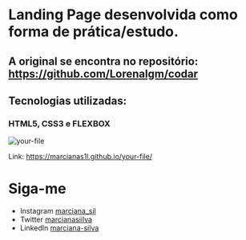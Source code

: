 # Landing Page desenvolvida como forma de prática/estudo. 
## A original se encontra no repositório: https://github.com/Lorenalgm/codar 

## Tecnologias utilizadas: 

### HTML5, CSS3 e FLEXBOX

![your-file](images/file.gif)

Link: https://marcianas1l.github.io/your-file/

# Siga-me

* Instagram [marciana_sil](https://www.instagram.com/marciana_sil/)
* Twitter [marcianasiilva](https://twitter.com/marcianasiilva)
* LinkedIn [marciana-silva](https://www.linkedin.com/in/marciana-silva/)
